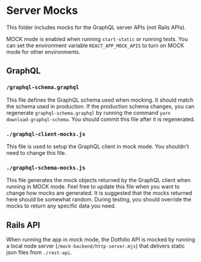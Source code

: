 # Server Mocks

This folder includes mocks for the GraphQL server APIs (not Rails APIs).

MOCK mode is enabled when running `start-static` or running tests. You can
set the environment variable `REACT_APP_MOCK_APIS` to turn on MOCK mode for
other environments.

## GraphQL

### `/graphql-schema.graphql`

This file defines the GraphQL schema used when mocking. It should match the schema
used in production. If the production schema changes, you can regenerate `graphql-schema.graphql`
by running the command `yarn download-graphql-schema`. You should commit this file
after it is regenerated.

### `./graphql-client-mocks.js`

This file is used to setup the GraphQL client in mock mode.
You shouldn't need to change this file.

### `./graphql-schema-mocks.js`

This file generates the mock objects returned by the GraphQL client when running in MOCK mode.
Feel free to update this file when you want to change how mocks are generated. It is
suggested that the mocks returned here should be somewhat random. During testing,
you should override the mocks to return any specific data you need.

## Rails API

When running the app in mock mode, the Dotfolio API is mocked by running
a local node server (`/mock-backend/http-server.mjs`) that delivers static
json files from `./rest-api`.
